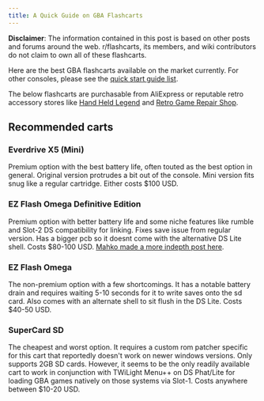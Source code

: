 ```yaml
---
title: A Quick Guide on GBA Flashcarts
---
```


**Disclaimer**: The information contained in this post is based on other posts and forums around the web. r/flashcarts, its members, and wiki contributors do not claim to own all of these flashcarts.

Here are the best GBA flashcarts available on the market currently. For other consoles, please see the [quick start guide list](/r/flashcarts/wiki/index#wiki_quick_start_guides.3A).

The below flashcarts are purchasable from AliExpress or reputable retro accessory stores like [Hand Held Legend](https://handheldlegend.com) and [Retro Game Repair Shop](https://retrogamerepairshop.com).

## Recommended carts
### Everdrive X5 (Mini)
Premium option with the best battery life, often touted as the best option in general. Original version protrudes a bit out of the console. Mini version fits snug like a regular cartridge. Either costs $100 USD.

### EZ Flash Omega Definitive Edition
Premium option with better battery life and some niche features like rumble and Slot-2 DS compatibility for linking. Fixes save issue from regular version. Has a bigger pcb so it doesnt come with the alternative DS Lite shell. Costs $80-100 USD. [Mahko made a more indepth post here](https://www.reddit.com/r/Gameboy/comments/kv9y87/after_playing_with_the_new_ezflash_omega/).

### EZ Flash Omega
The non-premium option with a few shortcomings. It has a notable battery drain and requires waiting 5-10 seconds for it to write saves onto the sd card. Also comes with an alternate shell to sit flush in the DS Lite. Costs $40-50 USD.

### SuperCard SD
The cheapest and worst option. It requires a custom rom patcher specific for this cart that reportedly doesn't work on newer windows versions. Only supports 2GB SD cards. However, it seems to be the only readily available cart to work in conjunction with TWiLight Menu++ on DS Phat/Lite for loading GBA games natively on those systems via Slot-1. Costs anywhere between $10-20 USD.